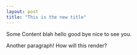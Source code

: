 ```yaml
---
layout: post 
title: "This is the new title"
---
```



Some Content blah hello good bye nice to see you. 

Another paragraph! How will this render?


